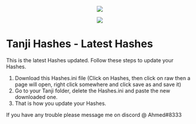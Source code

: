 <p align="center"> 
   <img src="https://user-images.githubusercontent.com/24996684/35466253-f228fa38-02b6-11e8-8ec6-7d3f57caf2e2.png">
</p>
<p align="center">
   <a href="https://github.com/DevLooney"><img
   <a href="https://discord.gg/Vyc2gFC"><img src="https://img.shields.io/discord/225010488445108224.svg?style=flat-square"/></a>
</p>

# Tanji Hashes - Latest Hashes
This is the latest Hashes updated. Follow these steps to update your Hashes.

1. Download this Hashes.ini file (Click on Hashes, then click on raw then a page will open, right click somewhere and click save as and save it)
2. Go to your Tanji folder, delete the Hashes.ini and paste the new downloaded one.
3. That is how you update your Hashes.

If you have any trouble please message me on discord @ Ahmed#8333


